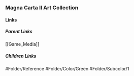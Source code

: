### Magna Carta II Art Collection
#### Links
##### Parent Links
[[Game_Media]]
##### Children Links
#Folder/Reference
#Folder/Color/Green
#Folder/Subcolor/1
